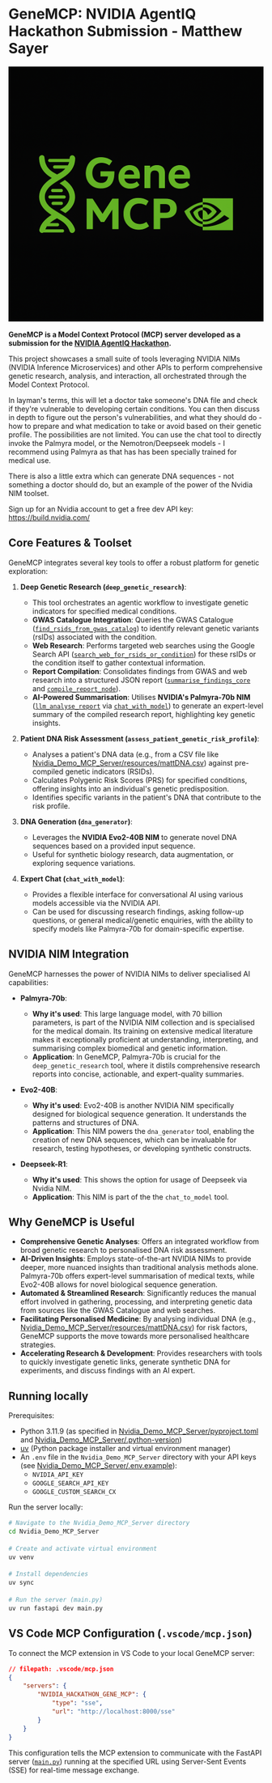 # GeneMCP: NVIDIA AgentIQ Hackathon Submission - Matthew Sayer
![GeneMCP](./assets/GeneMCP.png)

**GeneMCP is a Model Context Protocol (MCP) server developed as a submission for the [NVIDIA AgentIQ Hackathon](https://developer.nvidia.com/agentiq-hackathon).**

This project showcases a small suite of tools leveraging NVIDIA NIMs (NVIDIA Inference Microservices) and other APIs to perform comprehensive genetic research, analysis, and interaction, all orchestrated through the Model Context Protocol. 

In layman's terms, this will let a doctor take someone's DNA file and check if they're vulnerable to developing certain conditions. You can then discuss in depth to figure out the person's vulnerabilities, and what they should do - how to prepare and what medication to take or avoid based on their genetic profile. The possibilities are not limited. You can use the chat tool to directly invoke the Palmyra model, or the Nemotron/Deepseek models - I recommend using Palmyra as that has has been specially trained for medical use.

There is also a little extra which can generate DNA sequences - not something a doctor should do, but an example of the power of the Nvidia NIM toolset.

Sign up for an Nvidia account to get a free dev API key: https://build.nvidia.com/

## Core Features & Toolset

GeneMCP integrates several key tools to offer a robust platform for genetic exploration:

1.  **Deep Genetic Research (`deep_genetic_research`)**:
    *   This tool orchestrates an agentic workflow to investigate genetic indicators for specified medical conditions.
    *   **GWAS Catalogue Integration**: Queries the GWAS Catalogue ([`find_rsids_from_gwas_catalog`](Nvidia_Demo_MCP_Server/tools/deep_research.py)) to identify relevant genetic variants (rsIDs) associated with the condition.
    *   **Web Research**: Performs targeted web searches using the Google Search API ([`search_web_for_rsids_or_condition`](Nvidia_Demo_MCP_Server/tools/deep_research.py)) for these rsIDs or the condition itself to gather contextual information.
    *   **Report Compilation**: Consolidates findings from GWAS and web research into a structured JSON report ([`summarise_findings_core`](Nvidia_Demo_MCP_Server/tools/deep_research.py) and [`compile_report_node`](Nvidia_Demo_MCP_Server/tools/deep_research.py)).
    *   **AI-Powered Summarisation**: Utilises **NVIDIA's Palmyra-70b NIM** ([`llm_analyse_report`](Nvidia_Demo_MCP_Server/tools/deep_research.py) via [`chat_with_model`](Nvidia_Demo_MCP_Server/tools/chat.py)) to generate an expert-level summary of the compiled research report, highlighting key genetic insights.

2.  **Patient DNA Risk Assessment (`assess_patient_genetic_risk_profile`)**:
    *   Analyses a patient's DNA data (e.g., from a CSV file like [Nvidia_Demo_MCP_Server/resources/mattDNA.csv](Nvidia_Demo_MCP_Server/resources/mattDNA.csv)) against pre-compiled genetic indicators (RSIDs).
    *   Calculates Polygenic Risk Scores (PRS) for specified conditions, offering insights into an individual's genetic predisposition.
    *   Identifies specific variants in the patient's DNA that contribute to the risk profile.

3.  **DNA Generation (`dna_generator`)**:
    *   Leverages the **NVIDIA Evo2-40B NIM** to generate novel DNA sequences based on a provided input sequence.
    *   Useful for synthetic biology research, data augmentation, or exploring sequence variations.

4.  **Expert Chat (`chat_with_model`)**:
    *   Provides a flexible interface for conversational AI using various models accessible via the NVIDIA API.
    *   Can be used for discussing research findings, asking follow-up questions, or general medical/genetic enquiries, with the ability to specify models like Palmyra-70b for domain-specific expertise.

## NVIDIA NIM Integration

GeneMCP harnesses the power of NVIDIA NIMs to deliver specialised AI capabilities:

*   **Palmyra-70b**:
    *   **Why it's used**: This large language model, with 70 billion parameters, is part of the NVIDIA NIM collection and is specialised for the medical domain. Its training on extensive medical literature makes it exceptionally proficient at understanding, interpreting, and summarising complex biomedical and genetic information.
    *   **Application**: In GeneMCP, Palmyra-70b is crucial for the `deep_genetic_research` tool, where it distils comprehensive research reports into concise, actionable, and expert-quality summaries.

*   **Evo2-40B**:
    *   **Why it's used**: Evo2-40B is another NVIDIA NIM specifically designed for biological sequence generation. It understands the patterns and structures of DNA.
    *   **Application**: This NIM powers the `dna_generator` tool, enabling the creation of new DNA sequences, which can be invaluable for research, testing hypotheses, or developing synthetic constructs.

*   **Deepseek-R1**:
    *   **Why it's used**: This shows the option for usage of Deepseek via Nvidia NIM.
    *   **Application**: This NIM is part of the the `chat_to_model` tool.

    

## Why GeneMCP is Useful

*   **Comprehensive Genetic Analyses**: Offers an integrated workflow from broad genetic research to personalised DNA risk assessment.
*   **AI-Driven Insights**: Employs state-of-the-art NVIDIA NIMs to provide deeper, more nuanced insights than traditional analysis methods alone. Palmyra-70b offers expert-level summarisation of medical texts, while    Evo2-40B allows for novel biological sequence generation.
*   **Automated & Streamlined Research**: Significantly reduces the manual effort involved in gathering, processing, and interpreting genetic data from sources like the GWAS Catalogue and web searches.
*   **Facilitating Personalised Medicine**: By analysing individual DNA (e.g., [Nvidia_Demo_MCP_Server/resources/mattDNA.csv](Nvidia_Demo_MCP_Server/resources/mattDNA.csv)) for risk factors, GeneMCP supports the move towards more personalised healthcare strategies.
*   **Accelerating Research & Development**: Provides researchers with tools to quickly investigate genetic links, generate synthetic DNA for experiments, and discuss findings with an AI expert.

## Running locally

Prerequisites:
* Python 3.11.9 (as specified in [Nvidia_Demo_MCP_Server/pyproject.toml](Nvidia_Demo_MCP_Server/pyproject.toml) and [Nvidia_Demo_MCP_Server/.python-version](Nvidia_Demo_MCP_Server/.python-version))
* [uv](https://docs.astral.sh/uv/getting-started/installation/) (Python package installer and virtual environment manager)
* An `.env` file in the `Nvidia_Demo_MCP_Server` directory with your API keys (see [Nvidia_Demo_MCP_Server/.env.example](Nvidia_Demo_MCP_Server/.env.example)):
    *   `NVIDIA_API_KEY`
    *   `GOOGLE_SEARCH_API_KEY`
    *   `GOOGLE_CUSTOM_SEARCH_CX`

Run the server locally:

```bash
# Navigate to the Nvidia_Demo_MCP_Server directory
cd Nvidia_Demo_MCP_Server

# Create and activate virtual environment
uv venv

# Install dependencies
uv sync

# Run the server (main.py)
uv run fastapi dev main.py

```

## VS Code MCP Configuration (`.vscode/mcp.json`)

To connect the MCP extension in VS Code to your local GeneMCP server:

```json
// filepath: .vscode/mcp.json
{
    "servers": {
        "NVIDIA_HACKATHON_GENE_MCP": {
            "type": "sse",
            "url": "http://localhost:8000/sse"
        }
    }
}
```

This configuration tells the MCP extension to communicate with the FastAPI server ([`main.py`](Nvidia_Demo_MCP_Server/main.py)) running at the specified URL using Server-Sent Events (SSE) for real-time message exchange.